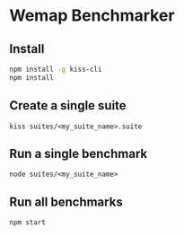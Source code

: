 # Wemap Benchmarker

## Install

```bash
npm install -g kiss-cli
npm install
```

## Create a single suite

```kiss
kiss suites/<my_suite_name>.suite
```

## Run a single benchmark

```kiss
node suites/<my_suite_name>
```

## Run all benchmarks

```kiss
npm start
```
